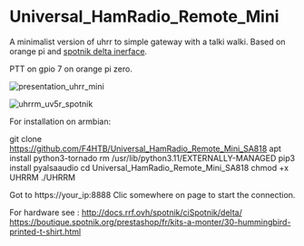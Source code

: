 # Universal_HamRadio_Remote_Mini
A minimalist version of uhrr to simple gateway with a talki walki.
Based on orange pi and <a href="https://f5nlg.wordpress.com">spotnik delta inerface</a>.

PTT on gpio 7 on orange pi zero.

![presentation_uhrr_mini](https://user-images.githubusercontent.com/18350938/140665583-052f302b-3b16-4c1a-9f73-4dac63e2f94d.png)

![uhrrm_uv5r_spotnik](https://boutique.spotnik.org/prestashop/24-large_default/spotnik-hot-spot-.jpg)

For installation on armbian:

git clone https://github.com/F4HTB/Universal_HamRadio_Remote_Mini_SA818
apt install python3-tornado
rm /usr/lib/python3.11/EXTERNALLY-MANAGED
pip3 install pyalsaaudio
cd Universal_HamRadio_Remote_Mini_SA818
chmod +x UHRRM
./UHRRM

Got to https://your_ip:8888
Clic somewhere on page to start the connection.

For hardware see :
http://docs.rrf.ovh/spotnik/ciSpotnik/delta/
https://boutique.spotnik.org/prestashop/fr/kits-a-monter/30-hummingbird-printed-t-shirt.html
